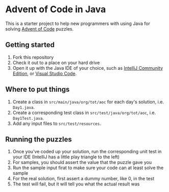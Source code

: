 # Advent of Code in Java

This is a starter project to help new programmers with using 
Java for solving [Advent of Code](https://adventofcode.com) puzzles.

## Getting started

1. Fork this repository
2. Check it out to a place on your hard drive
3. Open it up with the Java IDE of your choice, such as [IntelliJ Community Edition](https://www.jetbrains.com/idea/download/), or [Visual Studio Code](https://code.visualstudio.com).

## Where to put things

1. Create a class in `src/main/java/org/tot/aoc` for each day's solution, i.e. `Day1.java`.
2. Create a corresponding test class in `src/test/java/org/tot/aoc`, i.e. `Day1Test.java`.
3. Add any input files to `src/test/resources`.

## Running the puzzles

1. Once you've coded up your solution, run the corresponding unit test in your IDE (IntelliJ has a little play triangle to the left)
2. For samples, you should assert the value that the puzzle gave you
3. Run the sample input firat to make sure your code can at least solve the sample
4. For the real solution, first assert a dummy number, like 0, in the test
5. The test will fail, but it will tell you what the actual result was

